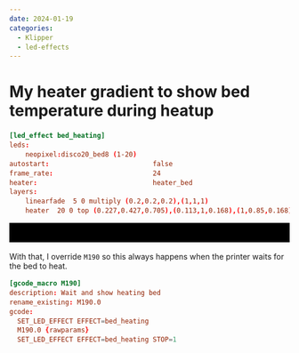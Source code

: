 ```yaml
---
date: 2024-01-19
categories:
  - Klipper
  - led-effects
---
```


# My heater gradient to show bed temperature during heatup

```toml
[led_effect bed_heating]
leds:
    neopixel:disco20_bed8 (1-20)
autostart:                          false
frame_rate:                         24
heater:                             heater_bed
layers:
    linearfade  5 0 multiply (0.2,0.2,0.2),(1,1,1)
    heater  20 0 top (0.227,0.427,0.705),(0.113,1,0.168),(1,0.85,0.168),(1.00,0.47,0.00),(1,0.392,0.196),(1,0.313,0.156),(1,0.078,0.078),(1,0,0),(1,0,0)
```

![Bed heating from the simulator](./2024-01-19_bed_heater_gradient.webp)

With that, I override `M190` so this always happens when the printer waits for the bed to heat.

```toml
[gcode_macro M190]
description: Wait and show heating bed
rename_existing: M190.0
gcode:
  SET_LED_EFFECT EFFECT=bed_heating
  M190.0 {rawparams}
  SET_LED_EFFECT EFFECT=bed_heating STOP=1
```